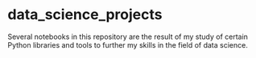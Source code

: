 # data_science_projects

Several notebooks in this repository are the result of my study of certain Python libraries and tools to further my skills in the field of data science.
